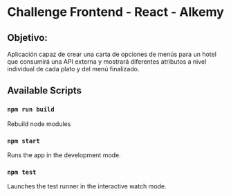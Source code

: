 # Challenge Frontend - React - Alkemy
## Objetivo:<br>

Aplicación capaz de crear una carta de opciones de menús para un hotel que consumirá una
API externa y mostrará diferentes atributos a nivel individual de cada plato y del menú finalizado.
## Available Scripts

### `npm run build`

Rebuild node modules

### `npm start`

Runs the app in the development mode.

### `npm test`

Launches the test runner in the interactive watch mode.